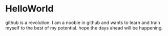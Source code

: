 # HelloWorld
github is a revolution.
I am a noobie in github and wants to learn and train myself to the best of my potential.
hope the days ahead will be happening.
